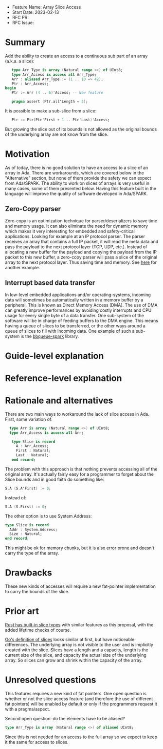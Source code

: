 - Feature Name: Array Slice Access
- Start Date: 2023-02-13
- RFC PR:
- RFC Issue:

Summary
=======

Add the ability to create an access to a continuous sub part of an array
(a.k.a. a slice):

```ada
   type Arr_Type is array (Natural range <>) of UInt8;
   type Arr_Access is access all Arr_Type;
   Arr : aliased Arr_Type := (1 .. 10 => 42);
   Ptr : Arr_Access;
begin
   Ptr := Arr (4 .. 6)'Access; -- New feature

   pragma assert (Ptr.all'Length = 3);
```

It is possible to make a sub-slice from a slice:
```ada
   Ptr := Ptr(Ptr'First + 1 .. Ptr'Last)'Access;
```

But growing the slice out of its bounds is not allowed as the original bounds
of the underlying array are not know from the slice.

Motivation
==========

As of today, there is no good solution to have an access to a slice of an array
in Ada. There are workarounds, which are covered below in the "Alternative"
section, but none of them provide the safety we can expect from Ada/SPARK. The
ability to work on slices of arrays is very useful in many cases, some of them
presented below. Having this feature built in the language will improve the
quality of software developed in Ada/SPARK.


Zero-Copy parser
----------------

Zero-copy is an optimization technique for parser/deserializers to save time
and memory usage. It can also eliminate the need for dynamic memory which makes
it very interesting for embedded and safety-critical applications. Looking for
example at an IP protocol parser. The parser receives an array that contains a
full IP packet, it will read the meta data and pass the payload to the next
protocol layer (TCP, UDP, etc.). Instead of allocating a new buffer for the
payload and copying the payload from the IP packet to this new buffer, a
zero-copy parser will pass a slice of the original array to the next protocol
layer. Thus saving time and memory. See
[here](https://manishearth.github.io/blog/2022/08/03/zero-copy-1-not-a-yoking-matter/#zero-copy-deserialization-the-basics)
for another example.

Interrupt based data transfer
-----------------------------

In low-level embedded applications and/or operating-systems, incoming data
will sometimes be automatically written in a memory buffer by a peripheral.
This is known as Direct Memory Access (DMA). The use of DMA can greatly improve
performances by avoiding costly interrupts and CPU usage for every single byte
of a data transfer. One sub-system of the software will be in charge of feeding
buffers to the DMA engine. This means having a queue of slices to be
transferred, or the other ways around a queue of slices to fill with incoming
data. One example of such a sub-system is the
[bbqueue-spark](https://github.com/Fabien-Chouteau/bbqueue-spark) library.

Guide-level explanation
=======================

Reference-level explanation
===========================

Rationale and alternatives
==========================

There are two main ways to workaround the lack of slice access in Ada. First,
some variation of:
```ada
  type Arr is array (Natural range <>) of UInt8;
  type Arr_Access is access all Arr;

   type Slice is record
     A : Arr_Access;
     First : Natural;
     Last : Natural;
   end record;
```

The problem with this approach is that nothing prevents accessing all of the
original array. It's actually fairly easy for a programmer to forget about the
Slice bounds and in good faith do something like:

```ada
S.A (S.A'First) := 0;
```

Instead of:
```ada
S.A (S.First) := 0;
```

The other option is to use System.Address:
```ada
type Slice is record
  Addr : System.Address;
  Size : Natural;
end record;
```
This might be ok for memory chunks, but it is also error prone and doesn't
carry the type of the array.

Drawbacks
=========

These new kinds of accesses will require a new fat-pointer implementation to
carry the bounds of the slice.

Prior art
=========

[Rust has built-in slice
types](https://doc.rust-lang.org/book/ch04-03-slices.html) with similar
features as this proposal, with the added lifetime checks of course.

[Go's definition of slices](https://go.dev/blog/slices-intro) looks similar at
first, but have noticeable differences. The underlying array is not visible to
the user and is implicitly created with the slice. Slices have a length and a
capacity, length is the current size of the slice, and capacity the actual size
of the underlying array. So slices can grow and shrink within the capacity of
the array.

Unresolved questions
====================

This features requires a new kind of fat pointers. One open question is whether
or not the slice access feature (and therefore the use of different fat
pointers) will be enabled by default or only if the programmers request it with
a pragma/aspect.


Second open question: do the elements have to be aliased?
```ada
type Arr_Type is array (Natural range <>) of aliased UInt8;
```
Since this is not needed for an access to the full array so we expect to keep
it the same for access to slices.


